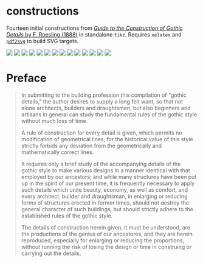 # constructions

Fourteen initial constructions from [*Guide to the Construction of Gothic Details* by F. Roesling (1888)](https://archive.org/details/guidetoconstruct00rose/page/n1/mode/2up) in standalone `tikz`. Requires `xelatex` and [`pdf2svg`](https://github.com/dawbarton/pdf2svg) to build SVG targets.


![](./construction-1.1.svg)
![](./construction-1.2.svg)
![](./construction-1.3.svg)
![](./construction-1.4.svg)
![](./construction-1.5.svg)
![](./construction-1.6.svg)
![](./construction-1.7.svg)
![](./construction-2.1.svg)
![](./construction-2.2.svg)
![](./construction-2.4.svg)
![](./construction-2.5.svg)
![](./construction-2.6.svg)
![](./construction-2.7.svg)
![](./construction-2.3.svg)

# Preface

> In submitting to the building profession this compilation of "gothic details," the author desires to supply a long felt want, so that not alone architects, builders and draughtsmen, but also beginners and artisans in general can study the fundamental rules of the gothic style without much loss of time.
>
> A rule of construction for every detail is given, which permits no modification of geometrical lines, for the historical value of this style strictly forbids any deviation from the geometrically and mathematically correct lines.
>
> It requires only a brief study of the accompanying details of the gothic style to make various designs in a manner identical with that employed by our ancestors; and while many structures have been put up in the spirit of our present time, it is frequently necessary to apply such details which unite beauty, economy, as well as comfort, and every architect, builder and draughtsman, in enlarging or reducing forms of structures erected in former times, should not destroy the general character of such buildings, but should strictly adhere to the established rules of the gothic style.
> 
> The details of construction herein given, it must be understood, are the productions of the genius of our ancestores, and they are herein reproduced, especially for enlarging or reducing the proportions, without running the risk of losing the design or time in construing or carrying out the details.
